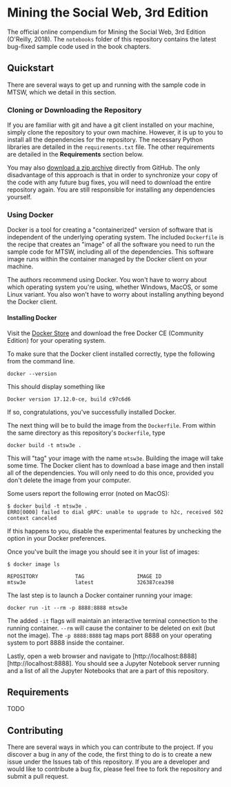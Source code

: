 # Mining the Social Web, 3rd Edition

The official online compendium for Mining the Social Web, 3rd Edition (O'Reilly, 2018). The `notebooks` folder of this repository contains the latest bug-fixed sample code used in the book chapters.

## Quickstart

There are several ways to get up and running with the sample code in MTSW, which we detail in this section.

### Cloning or Downloading the Repository

If you are familiar with git and have a git client installed on your machine, simply clone the repository to your own machine. However, it is up to you to install all the dependencies for the repository. The necessary Python libraries are detailed in the `requirements.txt` file. The other requirements are detailed in the **Requirements** section below.

You may also [download a zip archive](https://github.com/mikhailklassen/Mining-the-Social-Web-3rd-Edition/archive/master.zip) directly from GitHub. The only disadvantage of this approach is that in order to synchronize your copy of the code with any future bug fixes, you will need to download the entire repository again. You are still responsible for installing any dependencies yourself.

### Using Docker

Docker is a tool for creating a "containerized" version of software that is independent of the underlying operating system. The included `Dockerfile` is the recipe that creates an "image" of all the software you need to run the sample code for MTSW, including all of the dependencies. This software image runs within the container managed by the Docker client on your machine.

The authors recommend using Docker. You won't have to worry about which operating system you're using, whether Windows, MacOS, or some Linux variant. You also won't have to worry about installing anything beyond the Docker client.

#### Installing Docker

Visit the [Docker Store](https://store.docker.com/search?type=edition&offering=community) and download the free Docker CE (Community Edition) for your operating system.

To make sure that the Docker client installed correctly, type the following from the command line.
```
docker --version
```
This should display something like
```
Docker version 17.12.0-ce, build c97c6d6
```
If so, congratulations, you've successfully installed Docker.

The next thing will be to build the image from the `Dockerfile`. From within the same directory as this repository's `Dockerfile`, type
```
docker build -t mtsw3e .
```
This will "tag" your image with the name `mtsw3e`. Building the image will take some time. The Docker client has to download a base image and then install all of the dependencies. You will only need to do this once, provided you don't delete the image from your computer.

Some users report the following error (noted on MacOS):
```
$ docker build -t mtsw3e .
ERRO[0000] failed to dial gRPC: unable to upgrade to h2c, received 502 
context canceled
```
If this happens to you, disable the experimental features by unchecking the option in your Docker preferences.

<insert image here>

Once you've built the image you should see it in your list of images:
```
$ docker image ls

REPOSITORY            TAG                 IMAGE ID
mtsw3e                latest              326387cea398
```

The last step is to launch a Docker container running your image:
```
docker run -it --rm -p 8888:8888 mtsw3e
```
The added `-it` flags will maintain an interactive terminal connection to the running container. `--rm` will cause the container to be deleted on exit (but not the image). The `-p 8888:8888` tag maps port 8888 on your operating system to port 8888 inside the container.

Lastly, open a web browser and navigate to [http://localhost:8888][http://localhost:8888]. You should see a Jupyter Notebook server running and a list of all the Jupyter Notebooks that are a part of this repository.

## Requirements

TODO

## Contributing

There are several ways in which you can contribute to the project. If you discover a bug in any of the code, the first thing to do is to create a new issue under the Issues tab of this repository. If you are a developer and would like to contribute a bug fix, please feel free to fork the repository and submit a pull request.
